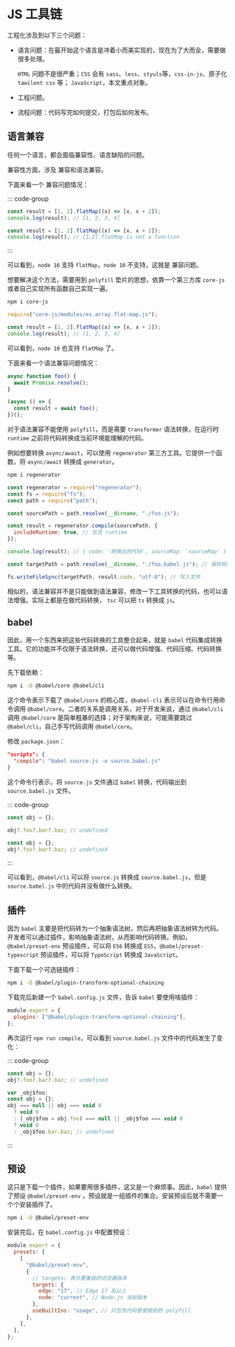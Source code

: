 # JS 工具链

工程化涉及到以下三个问题：

- 语言问题：在最开始这个语言是冲着小而美实现的，现在为了大而全，需要做很多处理。

  `HTML` 问题不是很严重；`CSS` 会有 `sass`、`less`、`styuls`等，`css-in-js`、原子化 `tawilent css` 等； `JavaScript`，本文重点对象。

- 工程问题。

- 流程问题：代码写完如何提交，打包后如何发布。

## 语言兼容

任何一个语言，都会面临兼容性、语言缺陷的问题。

兼容性方面，涉及 <SPW text="API" /> 兼容和语法兼容。

下面来看一个 <SPW text="API" /> 兼容问题情况：

::: code-group

```js [node 16.js]
const result = [1, 2].flatMap((x) => [x, x + 2]);
console.log(result); // [1, 2, 3, 4]
```

```js [node 10.js]
const result = [1, 2].flatMap((x) => [x, x + 2]);
console.log(result); // [1,2].flatMap is not a function
```

:::

可以看到，`node 16` 支持 `flatMap`，`node 10` 不支持，这就是 <SPW text="API" /> 兼容问题。

想要解决这个方法，需要用到 `polyfill` 垫片的思想，依靠一个第三方库 `core-js` 或者自己实现所有函数自己实现一遍。

```sh
npm i core-js
```

```js
require("core-js/modules/es.array.flat-map.js");

const result = [1, 2].flatMap((x) => [x, x + 2]);
console.log(result); // [1, 2, 3, 4]
```

可以看到，`node 10` 也支持 `flatMap` 了。

下面来看一个语法兼容问题情况：

```js
async function foo() {
  await Promise.resolve();
}

(async () => {
  const result = await foo();
})();
```

对于语法兼容不能使用 `polyfill`，而是需要 `transformer` 语法转换，在运行时 `runtime` 之前将代码转换成当前环境能理解的代码。

例如想要转换 `async/await`，可以使用 `regenerator` 第三方工具。它提供一个函数，将 `async/await` 转换成 `generator`。

```sh
npm i regenerator
```

```js
const regenerator = require("regenerator");
const fs = require("fs");
const path = require("path");

const sourcePath = path.resolve(__dirname, "./foo.js");

const result = regenerator.compile(sourcePath, {
  includeRuntime: true, // 包含 runtime
});

console.log(result); // { code: '转换后的代码', sourceMap: 'sourceMap' }

const targetPath = path.resolve(__dirname, "./foo.babel.js"); // 保存转换后的代码

fs.writeFileSync(targetPath, result.code, "utf-8"); // 写入文件
```

相似的，语法兼容并不是只能做到语法兼容，修改一下工具转换的代码，也可以语法增强。实际上都是在做代码转换， `tsc` 可以把 `ts` 转换成 `js`。

## babel

因此，用一个东西来把这些代码转换的工具整合起来，就是 `babel` 代码集成转换工具。它的功能并不仅限于语法转换，还可以做代码增强、代码压缩、代码转换等。

先下载依赖：

```sh
npm i -D @babel/core @babel/cli
```

这个命令表示下载了 `@babel/core` 的核心库，`@babel-cli` 表示可以在命令行用命令调用 `@babel/core`。二者的关系是调用关系，对于开发来说，通过 `@babel/cli` 调用 `@babel/core` 是简单粗暴的选择；对于架构来说，可能需要跳过 `@babel/cli`，自己手写代码调用 `@babel/core`。

修改 `package.json`：

```json {2}
"scripts": {
  "compile": "babel source.js -o source.babel.js"
}
```

这个命令行表示，将 `source.js` 文件通过 `babel` 转换，代码输出到 `source.babel.js` 文件。

::: code-group

```js [source.js]
const obj = {};

obj?.foo?.bar?.baz; // undefined
```

```js [source.babel.js]
const obj = {};
obj?.foo?.bar?.baz; // undefined
```

:::

可以看到，`@babel/cli` 可以将 `source.js` 转换成 `source.babel.js`，但是 `source.babel.js` 中的代码并没有做什么转换。

## 插件

因为 `babel` 主要是把代码转为一个抽象语法树，然后再把抽象语法树转为代码。开发者可以通过插件，影响抽象语法树，从而影响代码转换。例如，`@babel/preset-env` 预设插件，可以将 `ES6` 转换成 `ES5`，`@babel/preset-typescript` 预设插件，可以将 `TypeScript` 转换成 `JavaScript`。

下面下载一个可选链插件：

```sh
npm i -D @babel/plugin-transform-optional-chaining
```

下载完后新建一个 `babel.config.js` 文件，告诉 `babel` 要使用啥插件：

```js
module.export = {
  plugins: ["@babel/plugin-transform-optional-chaining"],
};
```

再次运行 `npm run compile`，可以看到 `source.babel.js` 文件中的代码发生了变化：

::: code-group

```js [source.js]
const obj = {};
obj?.foo?.bar?.baz; // undefined
```

```js [source.babel.js]
var _obj$foo;
const obj = {};
obj === null || obj === void 0
  ? void 0
  : (_obj$foo = obj.foo) === null || _obj$foo === void 0
  ? void 0
  : _obj$foo.bar.baz; // undefined
```

:::

## 预设

这只是下载一个插件，如果要用很多插件，这又是一个麻烦事。因此，`babel` 提供了预设 `@babel/preset-env` ，预设就是一组插件的集合。安装预设后就不需要一个个安装插件了。

```sh
npm i -D @babel/preset-env
```

安装完后，在 `babel.config.js` 中配置预设：

```js
module.export = {
  presets: [
    [
      "@babel/preset-env",
      {
        // targets: 表示要兼容的浏览器版本
        targets: {
          edge: "17", // Edge 17 及以上
          node: "current", // Node.js 当前版本
        },
        useBuiltIns: "usage", // 只包含代码里使用到的 polyfill
      },
    ],
  ],
};
```
